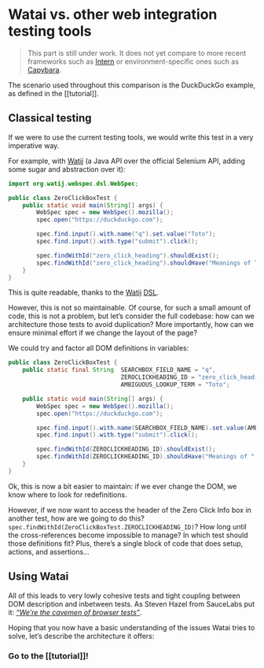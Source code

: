 Watai vs. other web integration testing tools
=============================================

> This part is still under work. It does not yet compare to more recent frameworks such as [Intern](http://theintern.io) or environment-specific ones such as [Capybara](http://jnicklas.github.io/capybara/).


The scenario used throughout this comparison is the DuckDuckGo example, as defined in the [[tutorial]].


Classical testing
-----------------

If we were to use the current testing tools, we would write this test in a very imperative way.

For example, with [Watij](http://watij.com/) (a Java API over the official Selenium API, adding some sugar and abstraction over it):

```java
import org.watij.webspec.dsl.WebSpec;

public class ZeroClickBoxTest {
	public static void main(String[] args) {
		WebSpec spec = new WebSpec().mozilla();
		spec.open("https://duckduckgo.com");

		spec.find.input().with.name("q").set.value("Toto");
		spec.find.input().with.type("submit").click();

		spec.findWithId("zero_click_heading").shouldExist();
		spec.findWithId("zero_click_heading").shouldHave("Meanings of Toto");
	}
}
```

This is quite readable, thanks to the [Watij](http://watij.com/webspec-api/) [DSL](https://en.wikipedia.org/wiki/Domain-specific_language).

However, this is not so maintainable. Of course, for such a small amount of code, this is not a problem, but let’s consider the full codebase: how can we architecture those tests to avoid duplication? More importantly, how can we ensure minimal effort if we change the layout of the page?

We could try and factor all DOM definitions in variables:

```java
public class ZeroClickBoxTest {
	public static final String	SEARCHBOX_FIELD_NAME = "q",
								ZEROCLICKHEADING_ID = "zero_click_heading",
								AMBIGUOUS_LOOKUP_TERM = "Toto";

	public static void main(String[] args) {
		WebSpec spec = new WebSpec().mozilla();
		spec.open("https://duckduckgo.com");

		spec.find.input().with.name(SEARCHBOX_FIELD_NAME).set.value(AMBIGUOUS_LOOKUP_TERM);
		spec.find.input().with.type("submit").click();

		spec.findWithId(ZEROCLICKHEADING_ID).shouldExist();
		spec.findWithId(ZEROCLICKHEADING_ID).shouldHave("Meanings of " + AMBIGUOUS_LOOKUP_TERM);
	}
}
```

Ok, this is now a bit easier to maintain: if we ever change the DOM, we know where to look for redefinitions.

However, if we now want to access the header of the Zero Click Info box in another test, how are we going to do this? `spec.findWithId(ZeroClickBoxTest.ZEROCLICKHEADING_ID)`? How long until the cross-references become impossible to manage? In which test should those definitions fit? Plus, there’s a single block of code that does setup, actions, and assertions…

Using Watai
-----------

All of this leads to very lowly cohesive tests and tight coupling between DOM description and inbetween tests. As Steven Hazel from SauceLabs put it: [_“We’re the cavemen of browser tests”_](http://sauceio.com/index.php/2011/05/testright-browser-testing-done-right/).

Hoping that you now have a basic understanding of the issues Watai tries to solve, let’s describe the architecture it offers:

### Go to the [[tutorial]]! ###
